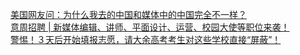   
[美国网友问：为什么我去的中国和媒体中的中国完全不一样？](http://www.dianyue.me/archives/769/bqu30o55nj3okwqq/)  
[意周招聘 | 新媒体编辑、讲师、平面设计、运营、校园大使等职位来袭！](http://www.dianyue.me/archives/081/84zuv8jhg9jcqaxo/)  
[警惕！３天后开始填报志愿，请大余高考考生对这些学校直接“屏蔽”！](http://www.dianyue.me/archives/495/3b4nliae7pkj9l81/)